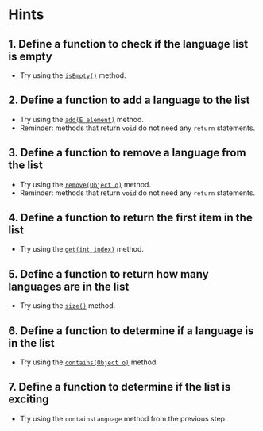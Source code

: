 # Hints

## 1. Define a function to check if the language list is empty

- Try using the [`isEmpty()`][isempty] method.

## 2. Define a function to add a language to the list

- Try using the [`add(E element)`][add] method.
- Reminder: methods that return `void` do not need any `return` statements.

## 3. Define a function to remove a language from the list

- Try using the [`remove(Object o)`][remove] method.
- Reminder: methods that return `void` do not need any `return` statements.

## 4. Define a function to return the first item in the list

- Try using the [`get(int index)`][get] method.

## 5. Define a function to return how many languages are in the list

- Try using the [`size()`][size] method.

## 6. Define a function to determine if a language is in the list

- Try using the [`contains(Object o)`][contains] method.

## 7. Define a function to determine if the list is exciting

- Try using the `containsLanguage` method from the previous step.

[isempty]: https://docs.oracle.com/en/java/javase/11/docs/api/java.base/java/util/List.html#isEmpty()
[add]: https://docs.oracle.com/en/java/javase/11/docs/api/java.base/java/util/List.html#add(E)
[remove]: https://docs.oracle.com/en/java/javase/11/docs/api/java.base/java/util/List.html#remove(java.lang.Object)
[get]: https://docs.oracle.com/en/java/javase/11/docs/api/java.base/java/util/List.html#get(int)
[size]: https://docs.oracle.com/en/java/javase/11/docs/api/java.base/java/util/List.html#size()
[contains]: https://docs.oracle.com/en/java/javase/11/docs/api/java.base/java/util/List.html#contains(java.lang.Object)
